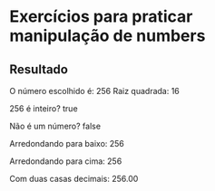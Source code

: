 # Exercícios para praticar manipulação de numbers

## Resultado

O número escolhido é: 256
Raiz quadrada: 16

256 é inteiro? true

Não é um número? false

Arredondando para baixo: 256

Arredondando para cima: 256

Com duas casas decimais: 256.00
